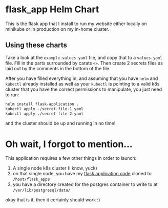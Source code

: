 # flask_app Helm Chart
This is the flask app that I install to run my website either locally on minikube or in production on my in-home cluster.

## Using these charts
Take a look at the `example.values.yaml` file, and copy that to a `values.yaml` file. Fill in the parts surrounded by carats `<>`. Then create 2 secrets files as laid out by the comments in the bottom of the file.

After you have filled everything in, and assuming that you have `helm` and `kubectl` already installed as well as your `kubectl` is pointing to a valid k8s cluster that you have the correct permissions to manipulate, you just need to run:

```bash
helm install flask-application .
kubectl apply ./secret-file-1.yaml
kubectl apply ./secret-file-2.yaml
```

and the cluster should be up and running in no time!

# Oh wait, I forgot to mention...
This application requires a few other things in order to launch:
1. A single node k8s cluster (I know, yuck)
2. on that single node, you have my [flask application code](https://github.com/Romanmc72/flask_app) cloned to `/host/flask_app`s
3. you have a directory created for the postgres container to write to at `/var/lib/postgresql/data/`

okay that is it, then it certainly should work :)
